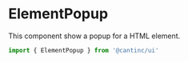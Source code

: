 # ElementPopup

This component show a popup for a HTML element.

```typescript
import { ElementPopup } from '@cantinc/ui'
```
